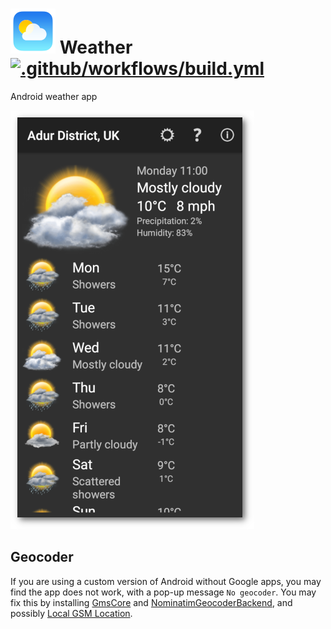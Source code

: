 # ![Logo](src/main/res/drawable-hdpi/ic_launcher.png) Weather [![.github/workflows/build.yml](https://github.com/billthefarmer/weather/actions/workflows/build.yml/badge.svg)](https://github.com/billthefarmer/weather/actions/workflows/build.yml)

Android weather app

![Weather](https://github.com/billthefarmer/billthefarmer.github.io/raw/master/images/Weather.png)

## Geocoder
If you are using a custom version of Android without Google apps, you
may find the app does not work, with a pop-up message `No
geocoder`. You may fix this by installing
[GmsCore](https://github.com/microg/GmsCore) and
[NominatimGeocoderBackend](https://github.com/microg/NominatimGeocoderBackend),
and possibly [Local GSM
Location](https://gitlab.com/deveee/Local-GSM-Backend).
